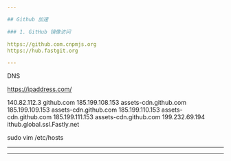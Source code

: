 ```yaml
---

## Github 加速

### 1. GitHub 镜像访问

https://github.com.cnpmjs.org
https://hub.fastgit.org

---
```


DNS

https://ipaddress.com/

140.82.112.3 github.com 
185.199.108.153 assets-cdn.github.com 
185.199.109.153 assets-cdn.github.com 
185.199.110.153 assets-cdn.github.com 
185.199.111.153 assets-cdn.github.com 
199.232.69.194 ithub.global.ssl.Fastly.net 

sudo vim /etc/hosts

---


---